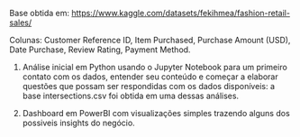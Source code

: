 Base obtida em: https://www.kaggle.com/datasets/fekihmea/fashion-retail-sales/

Colunas: 
Customer Reference ID, 
Item Purchased, 
Purchase Amount (USD), 
Date Purchase, 
Review Rating, 
Payment Method.

1. Análise inicial em Python usando o Jupyter Notebook para um primeiro contato com os dados, entender seu conteúdo e começar a elaborar questões que possam ser respondidas com os dados disponíveis: a base intersections.csv foi obtida em uma dessas análises.

2. Dashboard em PowerBI com visualizações simples trazendo alguns dos possiveis insights do negócio.
